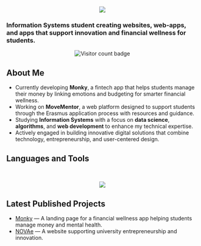 <h1 align="center">
    <img src="https://readme-typing-svg.herokuapp.com/?font=Inter&size=48&center=true&vCenter=true&width=800&height=70&color=5FEFF88&duration=5000&lines=+Hello!+Thanks+for+stopping+by.+👋;+I'm+David+Malinek!;" />
</h1>

### Information Systems student creating websites, web-apps, and apps that support innovation and financial wellness for students.

<p align="center">
  <img src="https://komarev.com/ghpvc/?username=DavidCZE&label=Profile%20views&color=ce9927&style=flat" alt="Visitor count badge" />
</p>


## About Me

- Currently developing **Monky**, a fintech app that helps students manage their money by linking emotions and budgeting for smarter financial wellness.
- Working on **MoveMentor**, a web platform designed to support students through the Erasmus application process with resources and guidance.
- Studying **Information Systems** with a focus on **data science**, **algorithms**, and **web development** to enhance my technical expertise.
- Actively engaged in building innovative digital solutions that combine technology, entrepreneurship, and user-centered design.


## Languages and Tools

<br>
<p align="center">
  <img src="https://skillicons.dev/icons?i=python,php,ts,nodejs,react,nextjs,html,css,tailwind,js,vue,wordpress,figma,vercel" />
</p>

## Latest Published Projects

- [Monky](https://monky.pt) — A landing page for a financial wellness app helping students manage money and mental health.
- [NOVAe](https://unlnovae.org) — A website supporting university entrepreneurship and innovation.

